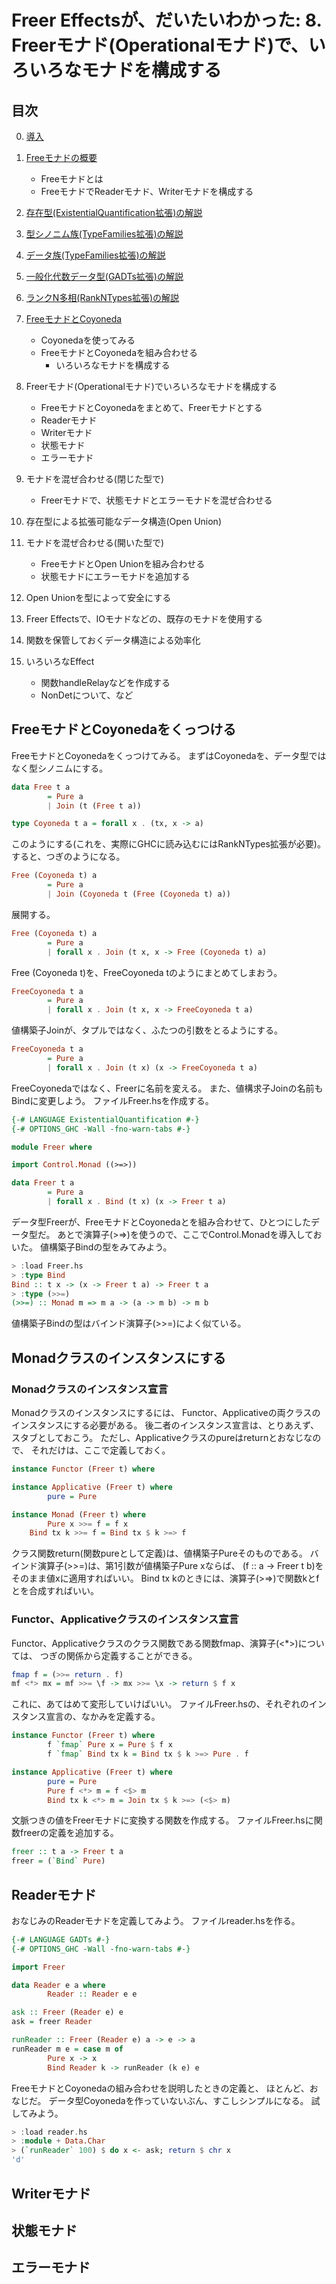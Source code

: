 Freer Effectsが、だいたいわかった: 8. Freerモナド(Operationalモナド)で、いろいろなモナドを構成する
==================================================================================================

目次
----

0. [導入](../prelude.md)

1. [Freeモナドの概要](../free-monad/free-monad.md)
	* Freeモナドとは
	* FreeモナドでReaderモナド、Writerモナドを構成する
2. [存在型(ExistentialQuantification拡張)の解説](
	../existential-quantification/existentials.md )
3. [型シノニム族(TypeFamilies拡張)の解説](./type-synonym-family.md)
4. [データ族(TypeFamilies拡張)の解説](../type-families/data-family.md)
5. [一般化代数データ型(GADTs拡張)の解説](../gadts/gadts.md)
6. [ランクN多相(RankNTypes拡張)の解説](../rank-n-types/rank-n-types.md)
7. [FreeモナドとCoyoneda](../free-coyoneda/free_coyoneda.md)
	* Coyonedaを使ってみる
	* FreeモナドとCoyonedaを組み合わせる
		+ いろいろなモナドを構成する
8. Freerモナド(Operationalモナド)でいろいろなモナドを構成する
	* FreeモナドとCoyonedaをまとめて、Freerモナドとする
	* Readerモナド
	* Writerモナド
	* 状態モナド
	* エラーモナド
9. モナドを混ぜ合わせる(閉じた型で)
	* Freerモナドで、状態モナドとエラーモナドを混ぜ合わせる
10. 存在型による拡張可能なデータ構造(Open Union)
11. モナドを混ぜ合わせる(開いた型で)
	* FreeモナドとOpen Unionを組み合わせる
	* 状態モナドにエラーモナドを追加する
12. Open Unionを型によって安全にする
13. Freer Effectsで、IOモナドなどの、既存のモナドを使用する
14. 関数を保管しておくデータ構造による効率化
15. いろいろなEffect
	* 関数handleRelayなどを作成する
	* NonDetについて、など

FreeモナドとCoyonedaをくっつける
--------------------------------

FreeモナドとCoyonedaをくっつけてみる。
まずはCoyonedaを、データ型ではなく型シノニムにする。

```hs
data Free t a
        = Pure a
        | Join (t (Free t a))

type Coyoneda t a = forall x . (tx, x -> a)
```

このようにする(これを、実際にGHCに読み込むにはRankNTypes拡張が必要)。
すると、つぎのようになる。

```hs
Free (Coyoneda t) a
        = Pure a
        | Join (Coyoneda t (Free (Coyoneda t) a))
```

展開する。

```hs
Free (Coyoneda t) a
        = Pure a
        | forall x . Join (t x, x -> Free (Coyoneda t) a)
```

Free (Coyoneda t)を、FreeCoyoneda tのようにまとめてしまおう。

```hs
FreeCoyoneda t a
        = Pure a
        | forall x . Join (t x, x -> FreeCoyoneda t a)
```

値構築子Joinが、タプルではなく、ふたつの引数をとるようにする。

```hs
FreeCoyoneda t a
        = Pure a
        | forall x . Join (t x) (x -> FreeCoyoneda t a)
```

FreeCoyonedaではなく、Freerに名前を変える。
また、値構求子Joinの名前もBindに変更しよう。
ファイルFreer.hsを作成する。

```hs:Freer.hs
{-# LANGUAGE ExistentialQuantification #-}
{-# OPTIONS_GHC -Wall -fno-warn-tabs #-}

module Freer where

import Control.Monad ((>=>))

data Freer t a
        = Pure a
        | forall x . Bind (t x) (x -> Freer t a)
```

データ型Freerが、FreeモナドとCoyonedaとを組み合わせて、ひとつにしたデータ型だ。
あとで演算子(>=>)を使うので、ここでControl.Monadを導入しておいた。
値構築子Bindの型をみてみよう。

```hs
> :load Freer.hs
> :type Bind
Bind :: t x -> (x -> Freer t a) -> Freer t a
> :type (>>=)
(>>=) :: Monad m => m a -> (a -> m b) -> m b
```

値構築子Bindの型はバインド演算子(>>=)によく似ている。

Monadクラスのインスタンスにする
-------------------------------

### Monadクラスのインスタンス宣言

Monadクラスのインスタンスにするには、
Functor、Applicativeの両クラスのインスタンスにする必要がある。
後二者のインスタンス宣言は、とりあえず、スタブとしておこう。
ただし、Applicativeクラスのpureはreturnとおなじなので、
それだけは、ここで定義しておく。

```hs:Freer.hs
instance Functor (Freer t) where

instance Applicative (Freer t) where
        pure = Pure

instance Monad (Freer t) where
        Pure x >>= f = f x
	Bind tx k >>= f = Bind tx $ k >=> f
```

クラス関数return(関数pureとして定義)は、値構築子Pureそのものである。
バインド演算子(>>=)は、第1引数が値構築子Pure xならば、
(f :: a -> Freer t b)をそのまま値xに適用すればいい。
Bind tx kのときには、演算子(>=>)で関数kとfとを合成すればいい。

### Functor、Applicativeクラスのインスタンス宣言

Functor、Applicativeクラスのクラス関数である関数fmap、演算子(<\*>)については、
つぎの関係から定義することができる。

```hs
fmap f = (>>= return . f)
mf <*> mx = mf >>= \f -> mx >>= \x -> return $ f x
```

これに、あてはめて変形していけばいい。
ファイルFreer.hsの、それぞれのインスタンス宣言の、なかみを定義する。

```hs:Freer.hs
instance Functor (Freer t) where
        f `fmap` Pure x = Pure $ f x
        f `fmap` Bind tx k = Bind tx $ k >=> Pure . f

instance Applicative (Freer t) where
        pure = Pure
        Pure f <*> m = f <$> m
        Bind tx k <*> m = Join tx $ k >=> (<$> m)
```

文脈つきの値をFreerモナドに変換する関数を作成する。
ファイルFreer.hsに関数freerの定義を追加する。

```hs:Freer.hs
freer :: t a -> Freer t a
freer = (`Bind` Pure)
```

Readerモナド
------------

おなじみのReaderモナドを定義してみよう。
ファイルreader.hsを作る。

```hs:reader.hs
{-# LANGUAGE GADTs #-}
{-# OPTIONS_GHC -Wall -fno-warn-tabs #-}

import Freer

data Reader e a where
        Reader :: Reader e e

ask :: Freer (Reader e) e
ask = freer Reader

runReader :: Freer (Reader e) a -> e -> a
runReader m e = case m of
        Pure x -> x
        Bind Reader k -> runReader (k e) e
```

FreeモナドとCoyonedaの組み合わせを説明したときの定義と、
ほとんど、おなじだ。
データ型Coyonedaを作っていないぶん、すこしシンプルになる。
試してみよう。

```hs
> :load reader.hs
> :module + Data.Char
> (`runReader` 100) $ do x <- ask; return $ chr x
'd'
```

Writerモナド
------------

状態モナド
----------

エラーモナド
------------
